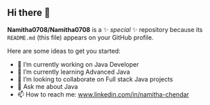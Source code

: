 ## Hi there 👋

**Namitha0708/Namitha0708** is a ✨ _special_ ✨ repository because its `README.md` (this file) appears on your GitHub profile.

Here are some ideas to get you started:

- 🔭 I’m currently working on Java Developer
- 🌱 I’m currently learning Advanced Java
- 👯 I’m looking to collaborate on Full stack Java projects
- 💬 Ask me about Java
- 📫 How to reach me: www.linkedin.com/in/namitha-chendar

